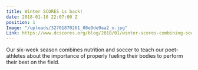 ```yaml
---
title: Winter SCORES is back!
date: 2018-01-10 22:07:00 Z
position: 1
Image: "/uploads/32701870261_08e9de9aa2_o.jpg"
Link: https://www.dcscores.org/blog/2018/01/winter-scores-combining-soccer-and-nutrition-for-a-healthy-2018
---
```


Our six-week season combines nutrition and soccer to teach our poet-athletes about the importance of properly fueling their bodies to perform their best on the field.